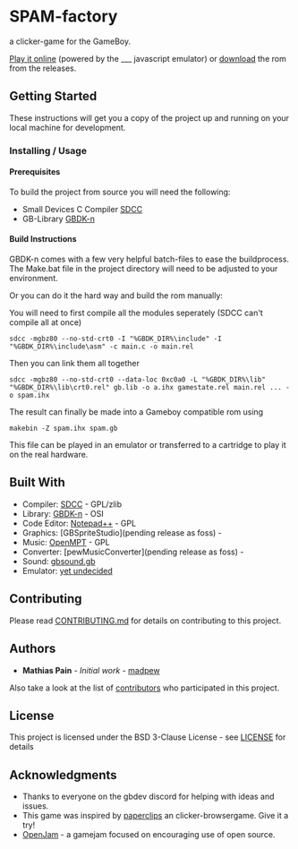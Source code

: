 # **SPAM**-factory

a clicker-game for the GameBoy.

[Play it online]() (powered by the ___ javascript emulator) or [download]() the rom from the releases.

## Getting Started

These instructions will get you a copy of the project up and running on your local machine for development.

### Installing / Usage

#### Prerequisites

To build the project from source you will need the following:

* Small Devices C Compiler [SDCC](http://sdcc.sourceforge.net/)
* GB-Library [GBDK-n](https://github.com/andreasjhkarlsson/gbdk-n)

#### Build Instructions

GBDK-n comes with a few very helpful batch-files to ease the buildprocess.
The Make.bat file in the project directory will need to be adjusted to your environment.

Or you can do it the hard way and build the rom manually:

You will need to first compile all the modules seperately (SDCC can't compile all at once)
```
sdcc -mgbz80 --no-std-crt0 -I "%GBDK_DIR%\include" -I "%GBDK_DIR%\include\asm" -c main.c -o main.rel
```

Then you can link them all together
```
sdcc -mgbz80 --no-std-crt0 --data-loc 0xc0a0 -L "%GBDK_DIR%\lib" "%GBDK_DIR%\lib\crt0.rel" gb.lib -o a.ihx gamestate.rel main.rel ... -o spam.ihx
```

The result can finally be made into a Gameboy compatible rom using
```
makebin -Z spam.ihx spam.gb
```

This file can be played in an emulator or transferred to a cartridge to play it on the real hardware.

## Built With

* Compiler: [SDCC](http://sdcc.sourceforge.net/) - GPL/zlib
* Library: [GBDK-n](https://github.com/andreasjhkarlsson/gbdk-n) - OSI
* Code Editor: [Notepad++](https://notepad-plus-plus.org) - GPL
* Graphics: [GBSpriteStudio](pending release as foss) - 
* Music: [OpenMPT](https://openmpt.org/) - GPL
* Converter: [pewMusicConverter](pending release as foss) - 
* Sound: [gbsound.gb](http://gbdev.gg8.se/files/musictools/Unknown-Other/)
* Emulator: [yet undecided]()

## Contributing

Please read [CONTRIBUTING.md](CONTRIBUTING.md) for details on contributing to this project.

## Authors

* **Mathias Pain** - *Initial work* - [madpew](https://github.com/madpew)

Also take a look at the list of [contributors](https://github.com/madpew/spam-factory/contributors) who participated in this project.

## License

This project is licensed under the BSD 3-Clause License - see [LICENSE](LICENSE) for details

## Acknowledgments

* Thanks to everyone on the gbdev discord for helping with ideas and issues.
* This game was inspired by [paperclips](http://www.decisionproblem.com/paperclips/index.html) an clicker-browsergame. Give it a try!
* [OpenJam](http://openjam.io/) - a gamejam focused on encouraging use of open source.